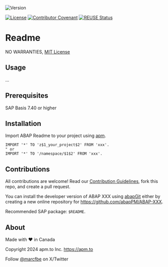 ![Version](https://img.shields.io/endpoint?url=https://shield.abap.space/version-shield-json/github/abapPM/ABAP-Readme/src/zcl_XXX.clas.abap/c_version&label=Version&color=blue)

[![License](https://img.shields.io/github/license/abapPM/ABAP-Readme?label=License&color=green)](LICENSE)
[![Contributor Covenant](https://img.shields.io/badge/Contributor%20Covenant-2.1-4baaaa.svg?color=green)](https://github.com/abapPM/.github/blob/main/CODE_OF_CONDUCT.md)
[![REUSE Status](https://api.reuse.software/badge/github.com/abapPM/ABAP-Readme)](https://api.reuse.software/info/github.com/abapPM/ABAP-Readme)

# Readme



NO WARRANTIES, [MIT License](LICENSE)

## Usage

...

## Prerequisites

SAP Basis 7.40 or higher

## Installation

Import ABAP Readme to your project using [apm](https://abappm.com).

```abap
IMPORT '*' TO 'z$1_your_project$2' FROM 'xxx'.
" or
IMPORT '*' TO '/namespace/$1$2' FROM 'xxx'.
```

## Contributions

All contributions are welcome! Read our [Contribution Guidelines](CONTRIBUTING.md), fork this repo, and create a pull request.

You can install the developer version of ABAP XXX using [abapGit](https://github.com/abapGit/abapGit) either by creating a new online repository for https://github.com/abapPM/ABAP-XXX.

Recommended SAP package: `$README`.

## About

Made with :heart: in Canada

Copyright 2024 apm.to Inc. <https://apm.to>

Follow [@marcfbe](https://twitter.com/marcfbe) on X/Twitter
